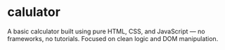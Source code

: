 # calulator
A basic calculator built using pure HTML, CSS, and JavaScript — no frameworks, no tutorials. Focused on clean logic and DOM manipulation.
